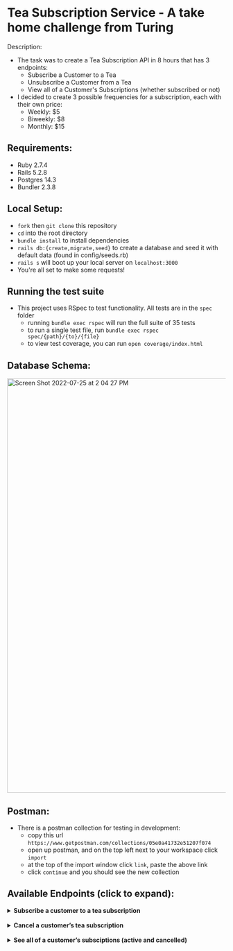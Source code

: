 # Tea Subscription Service - A take home challenge from Turing
Description:
- The task was to create a Tea Subscription API in 8 hours that has 3 endpoints:
  - Subscribe a Customer to a Tea 
  - Unsubscribe a Customer from a Tea
  - View all of a Customer's Subscriptions (whether subscribed or not)
- I decided to create 3 possible frequencies for a subscription, each with their own price:
  - Weekly: $5
  - Biweekly: $8
  - Monthly: $15
  
## Requirements:
- Ruby 2.7.4
- Rails 5.2.8
- Postgres 14.3
- Bundler 2.3.8

## Local Setup:
- `fork` then `git clone` this repository
- `cd` into the root directory
- `bundle install` to install dependencies
- `rails db:{create,migrate,seed}` to create a database and seed it with default data (found in config/seeds.rb)
- `rails s` will boot up your local server on `localhost:3000`
- You're all set to make some requests!

## Running the test suite
- This project uses RSpec to test functionality. All tests are in the `spec` folder
  - running `bundle exec rspec` will run the full suite of 35 tests
  - to run a single test file, run `bundle exec rspec spec/{path}/{to}/{file}`
  - to view test coverage, you can run `open coverage/index.html` 

## Database Schema:
<img width="957" alt="Screen Shot 2022-07-25 at 2 04 27 PM" src="https://user-images.githubusercontent.com/94757433/180865194-e1c0ee64-75d9-4204-be71-0049e4840ce4.png">

## Postman:
- There is a postman collection for testing in development:
  - copy this url `https://www.getpostman.com/collections/05e0a41732e51207f074`
  - open up postman, and on the top left next to your workspace click `import`
  - at the top of the import window click `link`, paste the above link
  - click `continue` and you should see the new collection

## Available Endpoints (click to expand):
<details>
  <summary><b/>Subscribe a customer to a tea subscription</b></summary>
  
- When I send a POST request to `api/v1/customers/:customer_id/subscriptions`, with the following headers and body:

```
Headers:
{ "Content-Type": "application/json" }

Body:
{
  "tea_id": "1",
  "frequency": "monthly"         <-- other options are "weekly" and "biweekly"
}
```

- Then I see the following JSON response with an HTTP status of 201:
```
{
  "data": {
    "id": "1",
    "type": "subscription",
    "attributes": {
      "title": "Billy's Monthly Chamomile",         <-- format is "{customer name}'s {frequency} {tea name}"
      "price": 1500,          <-- price is in cents. Monthly is $15, biweekly is $8, weekly is $5
      "frequency": "monthly",
      "status": "active"
    }
  }
}
```

- If the customer_id or tea_id is invalid, then I see the following error with an HTTP status of 404:
```
{ "error": "invalid id(s)" }
```

- if the frequency is not "weekly", "biweekly", or "monthly", i see this error with an HTTP status of 400:
```
{ "error": "invalid frequency" }
```
</details>
<br>
<details>
  <summary><b/>Cancel a customer’s tea subscription</b></summary>
  
- When I send a PATCH request to `api/v1/customers/:customer_id/subscriptions/:subscription_id`, then I see the following response with an HTTP status of 204:
```
{
  "data": {
    "id": "1",
    "type": "subscription",
    "attributes": {
      "title": "Billy's Monthly Chamomile",
      "price": 1500,
      "frequency": "monthly",
      "status": "cancelled"     <-- status will be updated to "cancelled"
    }
  }
}
```

- If the subscription_id is invalid, I see the following error with an HTTP status of 404:
```
{ "error": "invalid id(s)" }
```
</details>
<br>
<details>
  <summary><b/>See all of a customer’s subsciptions (active and cancelled)</b></summary>
  
- When I get a GET request to `api/v1/customers/:customer_id/subscriptions`, then i see the following response with all of that customer's subscriptions:
```
{
  "data": [
    {
      "id": "1",
      "type": "subscription",
      "attributes": {
        "title": "Billy's Monthly Chamomile",
        "price": 1500,
        "frequency": "monthly",
        "status": "active"
      }
    },
    {
      "id": "2",
      "type": "subscription",
      "attributes": {
        "title": "Billy's Weekly Earl Grey",
        "price": 500,
        "frequency": "weekly",
        "status": "cancelled"
      }
    },
    {...}
  ]
}
```

- If the customer_id is invalid, i see this error with an HTTP status of 404:
```
{ "error": "invalid id(s)" }
```
</details>




